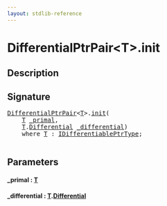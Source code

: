 ```yaml
---
layout: stdlib-reference
---
```


# DifferentialPtrPair\<T\>\.init

## Description





## Signature 

<pre>
<a href="index.html" class="code_type">DifferentialPtrPair</a>&lt;<a href="index.html#typeparam-T" class="code_type">T</a>&gt;.<a href="init.html">init</a>(
    <a href="index.html#typeparam-T" class="code_type">T</a> <a href="init.html#decl-_primal" class="code_param">_primal</a>,
    <a href="index.html#typeparam-T" class="code_type">T</a>.<a href="differential-0.html" class="code_type">Differential</a> <a href="init.html#decl-_differential" class="code_param">_differential</a>)
    <span class='code_keyword'>where</span> <a href="index.html#typeparam-T" class="code_type">T</a> : <a href="index.html" class="code_type">IDifferentiablePtrType</a>;

</pre>

## Parameters

####  <a id="decl-_primal"></a>\_primal  : [T](index#typeparam-T)
####  <a id="decl-_differential"></a>\_differential  : [T](index#typeparam-T)\.[Differential](differential-0)

